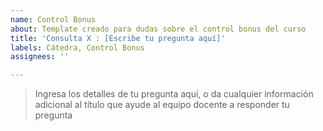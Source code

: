 ```yaml
---
name: Control Bonus
about: Template creado para dudas sobre el control bonus del curso
title: 'Consulta X : [Escribe tu pregunta aquí]'
labels: Cátedra, Control Bonus
assignees: ''

---
```


> Ingresa los detalles de tu pregunta aquí, o da cualquier información  adicional al título que ayude al equipo docente a responder tu pregunta
